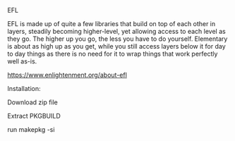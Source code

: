 EFL

EFL is made up of quite a few libraries that build on top of each other in layers, steadily becoming higher-level, yet allowing access to each level as they go. The higher up you go, the less you have to do yourself. Elementary is about as high up as you get, while you still access layers below it for day to day things as there is no need for it to wrap things that work perfectly well as-is.

https://www.enlightenment.org/about-efl

Installation:

Download zip file

Extract PKGBUILD

run makepkg -si
